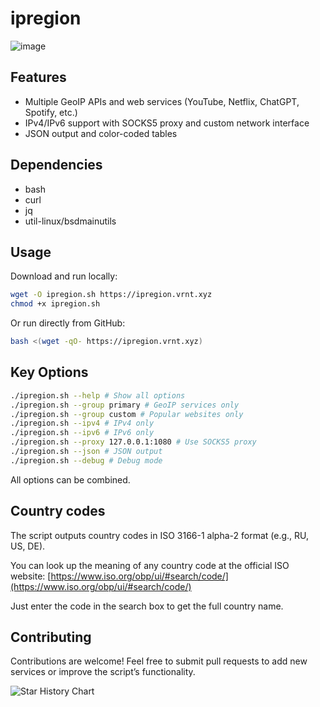 # ipregion

![image](https://i.imgur.com/1BAhX1h.png)

## Features

- Multiple GeoIP APIs and web services (YouTube, Netflix, ChatGPT, Spotify, etc.)
- IPv4/IPv6 support with SOCKS5 proxy and custom network interface
- JSON output and color-coded tables

## Dependencies

- bash
- curl
- jq
- util-linux/bsdmainutils

## Usage

Download and run locally:

```bash
wget -O ipregion.sh https://ipregion.vrnt.xyz
chmod +x ipregion.sh
```

Or run directly from GitHub:

```bash
bash <(wget -qO- https://ipregion.vrnt.xyz)
```

## Key Options

```bash
./ipregion.sh --help # Show all options
./ipregion.sh --group primary # GeoIP services only
./ipregion.sh --group custom # Popular websites only
./ipregion.sh --ipv4 # IPv4 only
./ipregion.sh --ipv6 # IPv6 only
./ipregion.sh --proxy 127.0.0.1:1080 # Use SOCKS5 proxy
./ipregion.sh --json # JSON output
./ipregion.sh --debug # Debug mode
```

All options can be combined.

## Country codes

The script outputs country codes in ISO 3166-1 alpha-2 format (e.g., RU, US, DE).

You can look up the meaning of any country code at the official ISO website: [https://www.iso.org/obp/ui/#search/code/](https://www.iso.org/obp/ui/#search/code/)

Just enter the code in the search box to get the full country name.

## Contributing

Contributions are welcome! Feel free to submit pull requests to add new services or improve the script’s functionality.

![Star History Chart](https://api.star-history.com/svg?repos=vernette/ipregion&type=Date)
